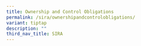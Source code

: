 ```yaml
---
title: Ownership and Control Obligations
permalink: /sira/ownershipandcontrolobligations/
variant: tiptap
description: ""
third_nav_title: SIRA
---
```

